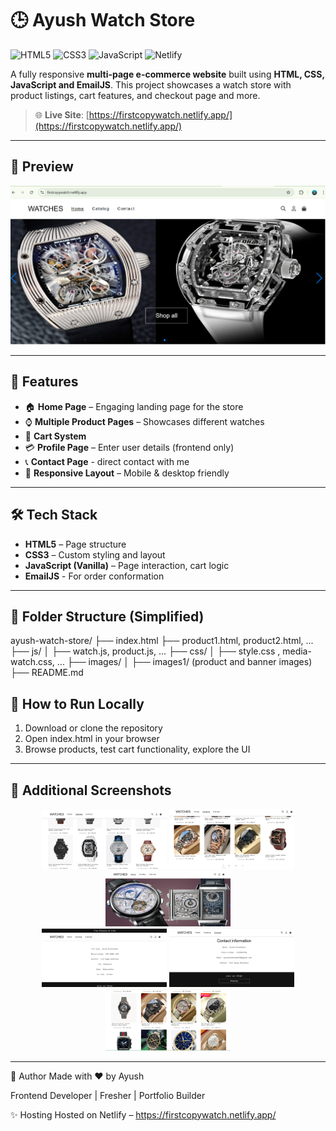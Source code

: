 # 🕒 Ayush Watch Store
![HTML5](https://img.shields.io/badge/HTML5-E34F26?style=for-the-badge&logo=html5&logoColor=white)
![CSS3](https://img.shields.io/badge/CSS3-1572B6?style=for-the-badge&logo=css3&logoColor=white)
![JavaScript](https://img.shields.io/badge/JavaScript-F7DF1E?style=for-the-badge&logo=javascript&logoColor=black)
![Netlify](https://img.shields.io/badge/Hosted_on-Netlify-00C7B7?style=for-the-badge&logo=netlify&logoColor=white)


A fully responsive **multi-page e-commerce website** built using **HTML, CSS, JavaScript and EmailJS**. This project showcases a watch store with product listings, cart features, and checkout page and more.

> 🌐 **Live Site**: [https://firstcopywatch.netlify.app/](https://firstcopywatch.netlify.app/)

---

## 📸 Preview

![screenshot](images1/watch-preview.png) <!-- Replace with your actual image path or remove this line -->

---

## 🚀 Features

- 🏠 **Home Page** – Engaging landing page for the store
- ⌚ **Multiple Product Pages** – Showcases different watches
- 🛒 **Cart System** 
- 💳 **Profile Page** – Enter user details (frontend only)
- 📞 **Contact Page** - direct contact with me
- 📱 **Responsive Layout** – Mobile & desktop friendly

---

## 🛠️ Tech Stack

- **HTML5** – Page structure
- **CSS3** – Custom styling and layout
- **JavaScript (Vanilla)** – Page interaction, cart logic
- **EmailJS** - For order conformation

---

## 📁 Folder Structure (Simplified)

ayush-watch-store/
├── index.html
├── product1.html, product2.html, ...
├── js/
│ ├── watch.js, product.js, ...
├── css/
│ ├── style.css , media-watch.css, ...
├── images/
│ ├── images1/ (product and banner images)
├── README.md


## 🧪 How to Run Locally

1. Download or clone the repository
2. Open index.html in your browser
3. Browse products, test cart functionality, explore the UI
---

## 📸 Additional Screenshots

<div align="center">
<img src="./images1/img1.png" width="200" />
<img src="./images1/img2.png" width="200" />
<img src="./images1/img3.png" width="200" />
<br/>
<img src="./images1/img4.png" width="200" />
<img src="./images1/img5.png" width="200" />
<img src="./images1/img6.png" width="200" />
</div>

---

📢 Author
Made with ❤️ by Ayush

Frontend Developer | Fresher | Portfolio Builder

✨ Hosting
Hosted on Netlify – https://firstcopywatch.netlify.app/
